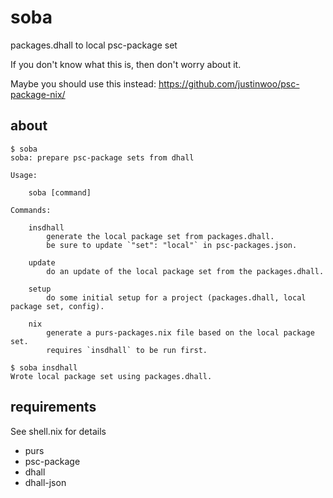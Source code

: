 # soba

packages.dhall to local psc-package set

If you don't know what this is, then don't worry about it.

Maybe you should use this instead: https://github.com/justinwoo/psc-package-nix/

## about

```
$ soba
soba: prepare psc-package sets from dhall

Usage:

    soba [command]

Commands:

    insdhall
        generate the local package set from packages.dhall.
        be sure to update `"set": "local"` in psc-packages.json.

    update
        do an update of the local package set from the packages.dhall.

    setup
        do some initial setup for a project (packages.dhall, local package set, config).

    nix
        generate a purs-packages.nix file based on the local package set.
        requires `insdhall` to be run first.

$ soba insdhall
Wrote local package set using packages.dhall.
```

## requirements

See shell.nix for details

* purs
* psc-package
* dhall
* dhall-json
